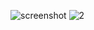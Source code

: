 ![screenshot](https://github.com/user-attachments/assets/5d921509-3a5c-4317-9822-5e3ce7916a64)
![2](https://github.com/user-attachments/assets/55454fde-84c4-49cf-b9c5-2c5db9bf553a)
